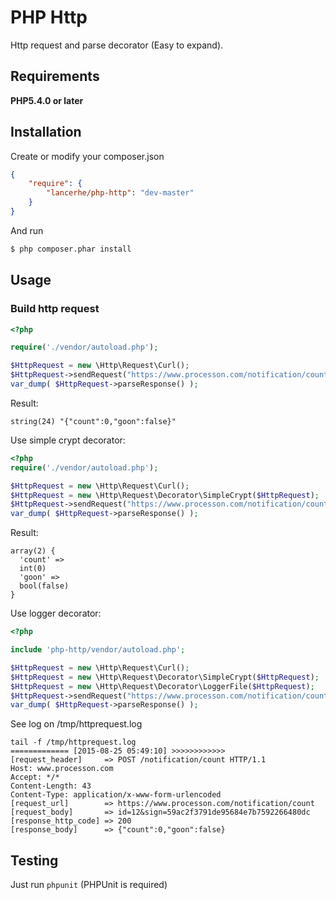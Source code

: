 PHP Http
============

Http request and parse decorator (Easy to expand).

Requirements
------------

**PHP5.4.0 or later**

Installation
------------

Create or modify your composer.json

``` json
{
    "require": {
        "lancerhe/php-http": "dev-master"
    }
}
```

And run

``` sh
$ php composer.phar install
```

Usage
-----

### Build http request

``` php
<?php

require('./vendor/autoload.php');

$HttpRequest = new \Http\Request\Curl();
$HttpRequest->sendRequest("https://www.processon.com/notification/count", array('id' => 12));
var_dump( $HttpRequest->parseResponse() ); 
```

Result:

```
string(24) "{"count":0,"goon":false}"
```

Use simple crypt decorator:

``` php
<?php
require('./vendor/autoload.php');

$HttpRequest = new \Http\Request\Curl();
$HttpRequest = new \Http\Request\Decorator\SimpleCrypt($HttpRequest);
$HttpRequest->sendRequest("https://www.processon.com/notification/count", array('id' => 12));
var_dump( $HttpRequest->parseResponse() ); 
```

Result:

```
array(2) {
  'count' =>
  int(0)
  'goon' =>
  bool(false)
}
```

Use logger decorator:

``` php
<?php

include 'php-http/vendor/autoload.php';

$HttpRequest = new \Http\Request\Curl();
$HttpRequest = new \Http\Request\Decorator\SimpleCrypt($HttpRequest);
$HttpRequest = new \Http\Request\Decorator\LoggerFile($HttpRequest);
$HttpRequest->sendRequest("https://www.processon.com/notification/count", array('id' => 12));
var_dump( $HttpRequest->parseResponse() );
```

See log on /tmp/httprequest.log

```
tail -f /tmp/httprequest.log
============= [2015-08-25 05:49:10] >>>>>>>>>>>>
[request_header]     => POST /notification/count HTTP/1.1
Host: www.processon.com
Accept: */*
Content-Length: 43
Content-Type: application/x-www-form-urlencoded
[request_url]        => https://www.processon.com/notification/count
[request_body]       => id=12&sign=59ac2f3791de95684e7b7592266480dc
[response_http_code] => 200
[response_body]      => {"count":0,"goon":false}
```

Testing
-------

Just run `phpunit` (PHPUnit is required)